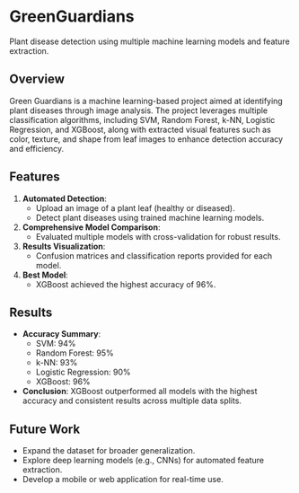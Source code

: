 # GreenGuardians

Plant disease detection using multiple machine learning models and feature extraction.

## Overview
Green Guardians is a machine learning-based project aimed at identifying plant diseases through image analysis. The project leverages multiple classification algorithms, including SVM, Random Forest, k-NN, Logistic Regression, and XGBoost, along with extracted visual features such as color, texture, and shape from leaf images to enhance detection accuracy and efficiency.

## Features
1. **Automated Detection**:
   - Upload an image of a plant leaf (healthy or diseased).
   - Detect plant diseases using trained machine learning models.
2. **Comprehensive Model Comparison**:
   - Evaluated multiple models with cross-validation for robust results.
3. **Results Visualization**:
   - Confusion matrices and classification reports provided for each model.
4. **Best Model**:
   - XGBoost achieved the highest accuracy of 96%.

## Results
- **Accuracy Summary**:
  - SVM: 94%
  - Random Forest: 95%
  - k-NN: 93%
  - Logistic Regression: 90%
  - XGBoost: 96%
- **Conclusion**:
  XGBoost outperformed all models with the highest accuracy and consistent results across multiple data splits.

## Future Work
- Expand the dataset for broader generalization.
- Explore deep learning models (e.g., CNNs) for automated feature extraction.
- Develop a mobile or web application for real-time use.
